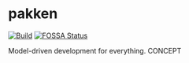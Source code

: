 # pakken
[![Build](https://github.com/kegesch/pakken/workflows/pakken/badge.svg)](https://github.com/kegesch/pakken/actions)
[![FOSSA Status](https://app.fossa.com/api/projects/git%2Bgithub.com%2Fkegesch%2Fpakken.svg?type=shield)](https://app.fossa.com/projects/git%2Bgithub.com%2Fkegesch%2Fpakken?ref=badge_shield)

Model-driven development for everything. CONCEPT
